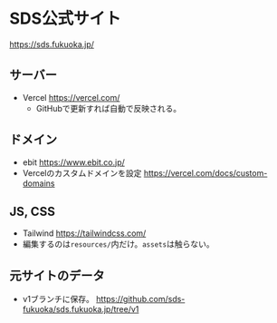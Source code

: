 # SDS公式サイト

https://sds.fukuoka.jp/

## サーバー
- Vercel https://vercel.com/
  - GitHubで更新すれば自動で反映される。

## ドメイン
- ebit https://www.ebit.co.jp/
- Vercelのカスタムドメインを設定 https://vercel.com/docs/custom-domains

## JS, CSS
- Tailwind https://tailwindcss.com/
- 編集するのは`resources/`内だけ。`assets`は触らない。

## 元サイトのデータ
- v1ブランチに保存。 https://github.com/sds-fukuoka/sds.fukuoka.jp/tree/v1

